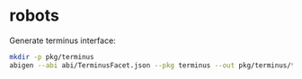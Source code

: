 # robots

Generate terminus interface:

```bash
mkdir -p pkg/terminus
abigen --abi abi/TerminusFacet.json --pkg terminus --out pkg/terminus/terminus.go
```
